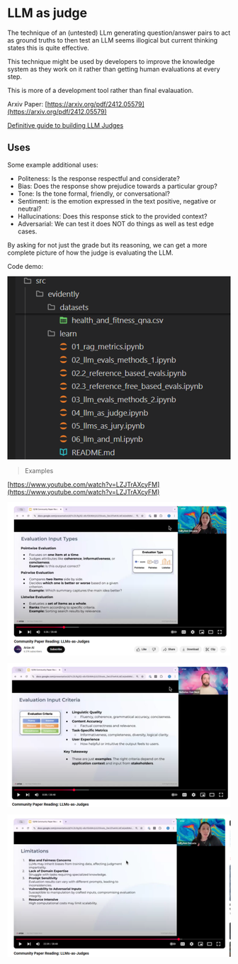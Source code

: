 # LLM as judge

The technique of an (untested) LLm generating question/answer pairs to act as ground truths to then test an LLM seems illogical but current thinking states this is quite effective.

This technique might be used by developers to improve the knowledge system as they work on it rather than getting human evaluations at every step.

This is more of a development tool rather than final evalauation.

Arxiv Paper: [https://arxiv.org/pdf/2412.05579](https://arxiv.org/pdf/2412.05579)

[Definitive guide to building LLM Judges](https://hamel.dev/blog/posts/llm-judge/)

## Uses

Some example additional uses:

- Politeness: Is the response respectful and considerate?
- Bias: Does the response show prejudice towards a particular group?
- Tone: Is the tone formal, friendly, or conversational?
- Sentiment: is the emotion expressed in the text positive, negative or neutral?
- Hallucinations: Does this response stick to the provided context?
- Adversarial: We can test it does NOT do things as well as test edge cases.

By asking for not just the grade but its reasoning, we can get a more complete picture of how the judge is evaluating the LLM.

Code demo:

![llm as judge](../images/llm_judge/llm-as-judge-code-files.png)

> Examples

[https://www.youtube.com/watch?v=LZJTrAXcyFM](https://www.youtube.com/watch?v=LZJTrAXcyFM)

![llm as judge](../images/llm_judge/llm-as-judge-single-mulitple-items.png)

![llm as judge](../images/llm_judge/llm-judge-criteria.png)

![llm as judge](../images/llm_judge/llm-judge-limitations.png)